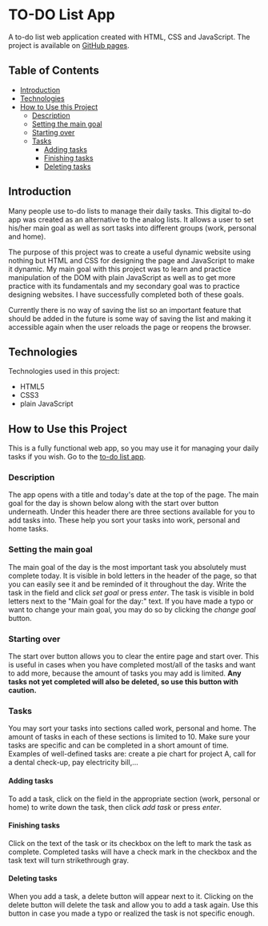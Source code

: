 # TO-DO List App
A to-do list web application created with HTML, CSS and JavaScript.
The project is available on [GitHub pages](https://amadejaop.github.io/todo-list/todo.html).

## Table of Contents
- [Introduction](#introduction)
- [Technologies](#technologies)
- [How to Use this Project](#how-to-use-this-project)
  - [Description](#description)
  - [Setting the main goal](#setting-the-main-goal)
  - [Starting over](#starting-over)
  - [Tasks](#tasks)
    - [Adding tasks](#adding-tasks)
    - [Finishing tasks](#finishing-tasks)
    - [Deleting tasks](#deleting-tasks)

## Introduction
Many people use to-do lists to manage their daily tasks. This digital to-do app was created as an alternative to the analog lists. It allows a user to set his/her main goal as well as sort tasks into different groups (work, personal and home).

The purpose of this project was to create a useful dynamic website using nothing but HTML and CSS for designing the page and JavaScript to make it dynamic. My main goal with this project was to learn and practice manipulation of the DOM with plain JavaScript as well as to get more practice with its fundamentals and my secondary goal was to practice designing websites. I have successfully completed both of these goals.

Currently there is no way of saving the list so an important feature that should be added in the future is some way of saving the list and making it accessible again when the user reloads the page or reopens the browser.

## Technologies
Technologies used in this project:
- HTML5
- CSS3
- plain JavaScript

## How to Use this Project
This is a fully functional web app, so you may use it for managing your daily tasks if you wish.
Go to the [to-do list app](https://amadejaop.github.io/todo-list/todo.html).

### Description
The app opens with a title and today's date at the top of the page. The main goal for the day is shown below along with the start over button underneath. Under this header there are three sections available for you to add tasks into. These help you sort your tasks into work, personal and home tasks.

### Setting the main goal
The main goal of the day is the most important task you absolutely must complete today. It is visible in bold letters in the header of the page, so that you can easily see it and be reminded of it throughout the day.
Write the task in the field and click _set goal_ or press _enter_. The task is visible in bold letters next to the "Main goal for the day:" text.
If you have made a typo or want to change your main goal, you may do so by clicking the _change goal_ button.

### Starting over
The start over button allows you to clear the entire page and start over. This is useful in cases when you have completed most/all of the tasks and want to add more, because the amount of tasks you may add is limited. **Any tasks not yet completed will also be deleted, so use this button with caution.**

### Tasks
You may sort your tasks into sections called work, personal and home. The amount of tasks in each of these sections is limited to 10. Make sure your tasks are specific and can be completed in a short amount of time. Examples of well-defined tasks are: create a pie chart for project A, call for a dental check-up, pay electricity bill,...

#### Adding tasks
To add a task, click on the field in the appropriate section (work, personal or home) to write down the task, then click _add task_ or press _enter_.

#### Finishing tasks
Click on the text of the task or its checkbox on the left to mark the task as complete. Completed tasks will have a check mark in the checkbox and the task text will turn strikethrough gray. 

#### Deleting tasks
When you add a task, a delete button will appear next to it. Clicking on the delete button will delete the task and allow you to add a task again. Use this button in case you made a typo or realized the task is not specific enough.
